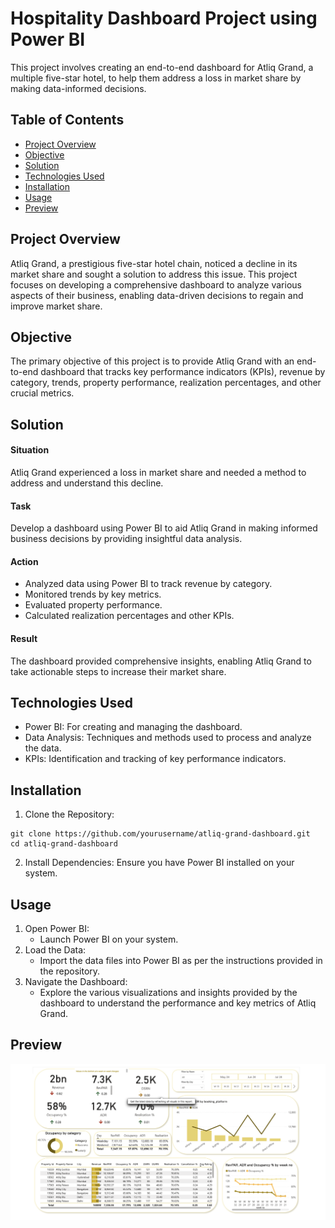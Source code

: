 # Hospitality Dashboard Project using Power BI

This project involves creating an end-to-end dashboard for Atliq Grand, a multiple five-star hotel, to help them address a loss in market share by making data-informed decisions.

## Table of Contents
- [Project Overview](#project-overview)
- [Objective](#objective)
- [Solution](#solution)
- [Technologies Used](#technologies-used)
- [Installation](#installation)
- [Usage](#usage)
- [Preview](#preview)

## Project Overview

Atliq Grand, a prestigious five-star hotel chain, noticed a decline in its market share and sought a solution to address this issue. This project focuses on developing a comprehensive dashboard to analyze various aspects of their business, enabling data-driven decisions to regain and improve market share.

## Objective

The primary objective of this project is to provide Atliq Grand with an end-to-end dashboard that tracks key performance indicators (KPIs), revenue by category, trends, property performance, realization percentages, and other crucial metrics.

## Solution

#### Situation

Atliq Grand experienced a loss in market share and needed a method to address and understand this decline.

#### Task

Develop a dashboard using Power BI to aid Atliq Grand in making informed business decisions by providing insightful data analysis.

#### Action
- Analyzed data using Power BI to track revenue by category.
- Monitored trends by key metrics.
- Evaluated property performance.
- Calculated realization percentages and other KPIs.

#### Result

The dashboard provided comprehensive insights, enabling Atliq Grand to take actionable steps to increase their market share.

## Technologies Used
- Power BI: For creating and managing the dashboard.
- Data Analysis: Techniques and methods used to process and analyze the data.
- KPIs: Identification and tracking of key performance indicators.

## Installation
1.	Clone the Repository:
 
```
git clone https://github.com/yourusername/atliq-grand-dashboard.git
cd atliq-grand-dashboard
```

2.	Install Dependencies:
Ensure you have Power BI installed on your system.

## Usage
1.	Open Power BI:
      - Launch Power BI on your system.
3.	Load the Data:
      -  Import the data files into Power BI as per the instructions provided in the repository.
3.	Navigate the Dashboard:
      -  Explore the various visualizations and insights provided by the dashboard to understand the performance and key metrics of Atliq Grand.


## Preview

![Preview_Template](./Preview/Preview.png)
